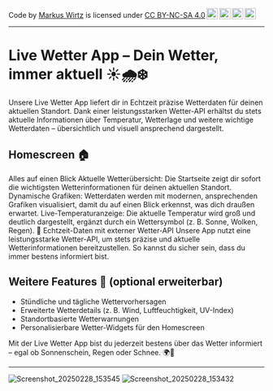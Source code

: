 <p xmlns:cc="http://creativecommons.org/ns#" xmlns:dct="http://purl.org/dc/terms/">Code by <a rel="cc:attributionURL dct:creator" property="cc:attributionName" href="https://github.com/N-E-O-N-E">Markus Wirtz</a> is licensed under <a href="https://creativecommons.org/licenses/by-nc-sa/4.0/?ref=chooser-v1" target="_blank" rel="license noopener noreferrer" style="display:inline-block;">CC BY-NC-SA 4.0<img style="height:22px!important;margin-left:3px;vertical-align:text-bottom;" src="https://mirrors.creativecommons.org/presskit/icons/cc.svg?ref=chooser-v1" alt=""><img style="height:22px!important;margin-left:3px;vertical-align:text-bottom;" src="https://mirrors.creativecommons.org/presskit/icons/by.svg?ref=chooser-v1" alt=""><img style="height:22px!important;margin-left:3px;vertical-align:text-bottom;" src="https://mirrors.creativecommons.org/presskit/icons/nc.svg?ref=chooser-v1" alt=""><img style="height:22px!important;margin-left:3px;vertical-align:text-bottom;" src="https://mirrors.creativecommons.org/presskit/icons/sa.svg?ref=chooser-v1" alt=""></a></p>

---

# Live Wetter App – Dein Wetter, immer aktuell ☀️🌧️❄️
Unsere Live Wetter App liefert dir in Echtzeit präzise Wetterdaten für deinen aktuellen Standort. Dank einer leistungsstarken Wetter-API erhältst du stets aktuelle Informationen über Temperatur, Wetterlage und weitere wichtige Wetterdaten – übersichtlich und visuell ansprechend dargestellt.

## Homescreen 🏠

Alles auf einen Blick
Aktuelle Wetterübersicht: Die Startseite zeigt dir sofort die wichtigsten Wetterinformationen für deinen aktuellen Standort.
Dynamische Grafiken: Wetterdaten werden mit modernen, ansprechenden Grafiken visualisiert, damit du auf einen Blick erkennst, was dich draußen erwartet.
Live-Temperaturanzeige: Die aktuelle Temperatur wird groß und deutlich dargestellt, ergänzt durch ein Wettersymbol (z. B. Sonne, Wolken, Regen).
📡 Echtzeit-Daten mit externer Wetter-API
Unsere App nutzt eine leistungsstarke Wetter-API, um stets präzise und aktuelle Wetterinformationen bereitzustellen. So kannst du sicher sein, dass du immer bestens informiert bist.

## Weitere Features 📌 (optional erweiterbar)
- Stündliche und tägliche Wettervorhersagen
- Erweiterte Wetterdetails (z. B. Wind, Luftfeuchtigkeit, UV-Index)
- Standortbasierte Wetterwarnungen
- Personalisierbare Wetter-Widgets für den Homescreen

Mit der Live Wetter App bist du jederzeit bestens über das Wetter informiert – egal ob Sonnenschein, Regen oder Schnee. 🌍📲

---


![Screenshot_20250228_153545](https://github.com/user-attachments/assets/16cacb7d-2cb2-42ee-81f8-db2cbaf1bcbc)
![Screenshot_20250228_153432](https://github.com/user-attachments/assets/17b6471a-477b-411c-9829-e7ef23849e8b)
